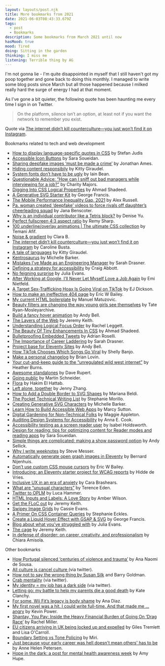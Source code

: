 ```yaml
---
layout: layouts/post.njk
title: More bookmarks from 2021
date: 2021-06-03T08:43:33.679Z
tags:
  - post
  - Bookmarks
description: Some bookmarks from March 2021 until now
hasMood: true
mood: Tired
doing: Sitting in the garden
thinking: I miss me
listening: Terrible thing by AG
---
```

I'm not gonna lie - I'm quite disappointed in myself that I still haven't got my poop together and gone back to doing this monthly. I managed to write some blog posts since March but all those happened because I milked really hard the surge of energy I had at that moment. 

As I've gone a bit quieter, the following quote has been haunting me every time I sign in on Twitter.

> On the platform, silence isn’t an option, at least not if you want the network to remember you exist.

Quote via [The internet didn’t kill counterculture—you just won’t find it on Instagram](https://www.documentjournal.com/2021/01/the-internet-didnt-kill-counterculture-you-just-wont-find-it-on-instagram/).

Bookmarks related to tech and web development

* [How to display language-specific quotes in CSS](https://www.stefanjudis.com/today-i-learned/how-to-use-language-dependent-quotes-in-css/) by Stefan Judis
* [Accessible Icon Buttons](<* https://www.sarasoueidan.com/blog/accessible-icon-buttons/>) by Sara Soueidan.
* [Sharing deepfake images ‘must be made a crime’](https://www.thetimes.co.uk/article/sharing-deepfake-images-must-be-made-a-crime-thf20kqw2) by Jonathan Ames.
* [Hiding content responsibily](https://kittygiraudel.com/2021/02/17/hiding-content-responsibly/) by Kitty Giraudel.
* [System fonts don’t have to be ugly](https://iainbean.com/posts/2021/system-fonts-dont-have-to-be-ugly/) by Iain Bean.
* [Questionable Advice: “How can I sniff out bad managers while interviewing for a job?”](https://charity.wtf/2021/02/19/questionable-advice-how-can-i-sniff-out-bad-managers-while-interviewing-for-a-job/) by Charity Majors.
* [Digging Into CSS Logical Properties](https://ishadeed.com/article/css-logical-properties/) by Ahmad Shadeed.
* [A Generative SVG Starter Kit](https://dev.to/georgedoescode/a-generative-svg-starter-kit-5cm1) by George Francis.
* [The Mobile Performance Inequality Gap, 2021](https://infrequently.org/2021/03/the-performance-inequality-gap/) by Alex Russell.
* [Pa. woman created ‘deepfake’ videos to force rivals off daughter’s cheerleading squad](https://www.pennlive.com/news/2021/03/pa-woman-created-deepfake-videos-to-force-rivals-off-daughters-cheerleading-squad-police.html) by Jana Benscoter.
* [Why is an individual contributor like a Tetris block?](https://leaddev.com/career-paths-progression-promotion/why-individual-contributor-tetris-block) by Denise Yu.
* [Perfect fullscreen 4:3 aspect ratio](https://remysharp.com/til/css/perfect-fullscreen-43-aspect-ratio) by Remy Sharp.
* [100 underline/overlay animations | The ultimate CSS collection](https://dev.to/afif/100-underline-overlay-animation-the-ultimate-css-collection-4p40) by Temani Afif.
* [Noise & gradient](https://www.noiseandgradient.com/?chaos=0.1&colors=%23ed625d-%2342b6c6-%23f79f88-%23b2dfe6-%2303232d&grain=0.1) by Clara B.
* [The internet didn’t kill counterculture—you just won’t find it on Instagram](https://www.documentjournal.com/2021/01/the-internet-didnt-kill-counterculture-you-just-wont-find-it-on-instagram/) by Caroline Busta.
* [A tale of languages](https://kittygiraudel.com/2021/03/22/a-tale-of-languages/) by Kitty Giraudel.
* [Kentrosaurus](https://codepen.io/michellebarker/pen/KKagoLy "Kentrosaurus") by Michelle Barker.
* [Mistakes I’ve Made as an Engineering Manager](https://css-tricks.com/mistakes-ive-made-as-an-engineering-manager/) by Sarah Drasner.
* [Defining a strategy for accessibility](http://www.craigabbott.co.uk/blog/defining-a-strategy-for-accessibility) by Craig Abbott.
* [No feigning surprise](https://jvns.ca/blog/2017/04/27/no-feigning-surprise/) by Julia Evans.
* [After Working at Google, I’ll Never Let Myself Love a Job Again](https://www.nytimes.com/2021/04/07/opinion/google-job-harassment.html) by Emi Nietfeld.
* [A Target Sex-Trafficking Hoax Is Going Viral on TikTok](https://www.rollingstone.com/culture/culture-features/target-sex-trafficking-tiktok-hoax-1151665/) by EJ Dickson.
* [How to make an ineffective 404 page](https://ericwbailey.design/writing/how-to-make-an-ineffective-404-page/) by Eric W Bailey.
* [My current HTML boilerplate](https://www.matuzo.at/blog/html-boilerplate/) by Manuel Matuzovic.
* [Beauty filters are changing the way young girls see themselves](https://www.technologyreview.com/2021/04/02/1021635/beauty-filters-young-girls-augmented-reality-social-media/) by Tate Ryan-Mosleyarchive.
* [Build a fancy hover animation](https://piccalil.li/tutorial/build-a-fancy-hover-animation) by Andy Bell.
* [The Layers of the Web](https://www.youtube.com/watch?v=96DCTASFniI) by Jeremy Keith.
* [Understanding Logical Focus Order](https://devyarns.com/logical-focus-order/) by Rachel Leggett.
* [The Beauty Of Tiny Enhancements In CSS](https://ishadeed.com/article/tiny-enhancements-in-css/) by Ahmad Shadeed.
* [Bulletproofing Embedded Tweets](https://adrianroselli.com/2021/01/bulletproofing-embedded-tweets.html) by Adrian Roselli.
* [The Importance of Career Laddering](https://css-tricks.com/the-importance-of-career-laddering/) by Sarah Drasner.
* [Project base for Eleventy Sites](https://github.com/andy-piccalilli/11ty-base-no-blog) by Andy Bell.
* [How TikTok Chooses Which Songs Go Viral](https://www.bloomberg.com/news/articles/2021-04-22/how-to-go-viral-on-tiktok-like-megan-thee-stallion-play-the-app-s-game) by Shelly Banjo.
* [Make a personal changelog](https://brianlovin.com/writing/make-a-personal-changelog) by Brian Lovin.
* [Your cut-and-keep guide to the “unregulated wild west internet”](https://webdevlaw.uk/2021/04/20/your-cut-and-keep-guide-to-the-unregulated-wild-west-internet/) by Heather Burns.
* [Awesome standalones](https://github.com/davatron5000/awesome-standalones) by Dave Rupert.
* [Going public](https://martinschneider.me/articles/going-public/) by Martin Schneider.
* [Flora](https://lab.hakim.se/flora/) by Hakim El Hattab.
* [Left alone, together](https://www.phirephoenix.com/blog/2021-05-03/privacy) by Jenny Zhang.
* [How to Add a Double Border to SVG Shapes](https://css-tricks.com/how-to-add-a-double-border-to-svg-shapes/) by Mariana Beldi.
* [The Pocket Technical Writing List](https://github.com/rubymorillo/pocket-tech-writing-list) by Stephanie Morillo.
* [Creating Generative SVG Characters](https://css-irl.info/creating-generative-svg-characters/) by Michelle Barker.
* [Learn How to Build Accessible Web Apps](https://testingaccessibility.com/) by Marcy Sutton.
* [Digital Gardening for Non-Technical Folks](https://maggieappleton.com/nontechnical-gardening) by Maggie Appleton. 
* [Auditing Design Systems for Accessibility](https://www.deque.com/blog/auditing-design-systems-for-accessibility/) by Anna E. Cook.
* [Accessibility testing as a screen reader user](https://www.tpgi.com/accessibility-testing-as-a-screen-reader-user/) by Isabel Holdsworth.
* [Design for reading: tips for optimizing content for Reader modes and reading apps](https://www.sarasoueidan.com/blog/tips-for-reader-modes/) by Sara Soueidan.
* [Simple things are complicated: making a show password option](https://technology.blog.gov.uk/2021/04/19/simple-things-are-complicated-making-a-show-password-option/) by Andy Sellick.
* [Why I write weeknotes](https://visitmy.website/2020/11/01/why-i-write-weeknotes/) by Steve Messer.
* [Automatically generate open graph images in Eleventy](https://bnijenhuis.nl/notes/2021-05-10-automatically-generate-open-graph-images-in-eleventy/) by Bernard Nijenhuis.
* [Don’t use custom CSS mouse cursors](https://ericwbailey.design/writing/dont-use-custom-css-mouse-cursors/) by Eric W Bailey.
* [Introducing: an Eleventy starter project for WCAG reports](https://hiddedevries.nl/en/blog/2021-05-24-introducing-an-eleventy-starter-project-for-wcag-reports) by Hidde de Vries.
* [Inclusive UX in an era of anxiety](https://uxdesign.cc/inclusive-ux-in-an-era-of-anxiety-dc89c39ec202) by Cara Brashears.
* [What are “unusual characters”](https://shkspr.mobi/blog/2021/05/what-are-unusual-characters/) by Terence Eden.
* [Twitter to OPLM](https://opml.glitch.me/) by Luca Hammer.
* [HTML Inputs and Labels: A Love Story](https://css-tricks.com/html-inputs-and-labels-a-love-story/) by Amber Wilson.
* [Get the FLoC out](https://adactio.com/journal/18046) by Jeremy Keith.
* [Swipey Image Grids](https://www.cassie.codes/posts/swipey-image-grids/) by Cassie Evans.
* [A Primer On CSS Container Queries](https://www.smashingmagazine.com/2021/05/complete-guide-css-container-queries/) by Stephanie Eckles.
* [Create a Liquid Hover Effect with GSAP & SVG](https://georgefrancis.dev/writing/create-a-liquid-hover-effect-with-gsap-and-svg/) by George Francis.
* [Blog about what you've struggled with](https://jvns.ca/blog/2021/05/24/blog-about-what-you-ve-struggled-with/) by Julia Evans.
* [The cage](https://adactio.com/journal/18117) by Jeremy Keith.
* [In defense of disorder: on career, creativity, and professionalism](https://chias.blog/2021/in-defense-of-disorder-on-career-creativity-and-professionalism/) by Chiara Amisola.

Other bookmarks

* [How Portugal silenced ‘centuries of violence and trauma’](https://www.aljazeera.com/features/2021/3/10/how-portugal-silenced-centuries-of-violence-and-trauma) by Ana Naomi de Sousa.
* [All culture is cancel culture ](https://twitter.com/cdespinosa/status/1371162640173559810)(via twitter).
* [How not to say the wrong thing by Susan Silk](https://www.latimes.com/opinion/op-ed/la-xpm-2013-apr-07-la-oe-0407-silk-ring-theory-20130407-story.html) and Barry Goldman.
* [Crab mentality](https://twitter.com/wank_666/status/1376580978311901186) (via twitter).
* [My identity = my job has a dark side](https://twitter.com/joulee/status/1377645731515822081) (via twitter).
* [Letting go: my battle to help my parents die a good death](https://www.theguardian.com/news/2021/apr/06/letting-go-my-battle-to-help-my-parents-die-a-good-death) by Kate Clanchy.
* [For some, Wii Fit’s legacy is body shame](https://www.polygon.com/22358945/wii-fit-nintendo-health-ring-fit-adventure) by Ana Diaz.
* [My first novel was a hit. I could write full-time. And that made me … angry](https://www.irishtimes.com/culture/books/kevin-power-my-first-novel-was-a-hit-i-could-write-full-time-and-that-made-me-angry-1.4543526) by Kevin Power.
* [Shantay, You Pay: Inside the Heavy Financial Burden of Going On ‘Drag Race’](https://www.vice.com/en/article/y3dmav/what-does-it-cost-to-go-on-rupauls-drag-race) by Rachel Miller.
* [EU citizens arriving in UK being locked up and expelled](https://www.theguardian.com/politics/2021/may/13/eu-citizens-arriving-in-uk-being-locked-up-and-expelled) by Giles Tremlett and Lisa O'Carroll.
* [Boundary Setting vs Tone Policing](https://the-orbit.net/brutereason/2016/03/24/boundary-setting-vs-tone-policing) by Miri.
* [Just because your early career was hell doesn't mean others' has to be](https://annehelen.substack.com/p/just-because-your-early-career-was) by Anne Helen Petersen.
* [Hope in the dark: a post for mental health awareness week](https://amyhupe.co.uk/articles/hope-in-the-dark/) by Amy Hupe.